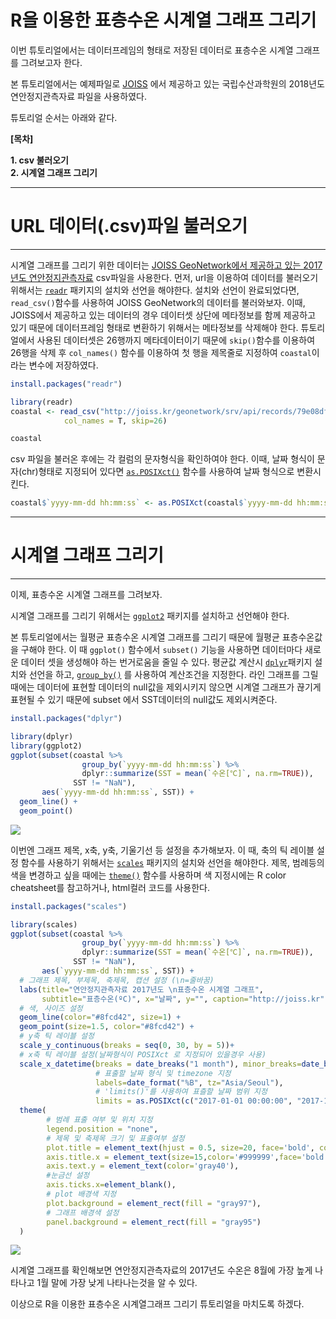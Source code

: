# R을 이용한 표층수온 시계열 그래프 그리기

<!-- 첫 h1이 씨랩 글제목이 됩니다. 블럭 아닌 구간에서 샵(#) 하나 = 헤딩1(h1) -->

이번 튜토리얼에서는 데이터프레임의 형태로 저장된 데이터로 표층수온 시계열 그래프를 그려보고자 한다.

본 튜토리얼에서는 예제파일로 [JOISS](http://joiss.kr) 에서 제공하고 있는 국립수산과학원의 2018년도 연안정지관측자료 파일을 사용하였다.

튜토리얼 순서는 아래와 같다.

__[목차]__

__1. csv 불러오기__<br/>
__2. 시계열 그래프 그리기__<br/>

------------------------------------------------------------------------

#  URL 데이터(.csv)파일 불러오기

------------------------------------------------------------------------  

시계열 그래프를 그리기 위한 데이터는 [JOISS GeoNetwork에서 제공하고 있는 2017년도 연안정지관측자료](http://joiss.kr/geonetwork/srv/eng/catalog.search#/metadata/79e08dfc-527e-475a-9915-c51a4d965181) csv파일을 사용한다. 먼저, url을 이용하여 데이터를 불러오기 위해서는 [`readr`](https://www.rdocumentation.org/packages/readr/versions/1.3.1)
패키지의 설치와 선언을 해야한다. 설치와 선언이 완료되었다면, `read_csv()`함수를 사용하여 JOISS GeoNetwork의 데이터를 불러와보자. 이때, JOISS에서 제공하고 있는 데이터의 경우 데이터셋 상단에 메타정보를 함께 제공하고 있기 때문에 데이터프레임 형태로 변환하기 위해서는 메타정보를 삭제해야 한다. 튜토리얼에서 사용된 데이터셋은 26행까지 메타데이터이기 때문에 `skip()`함수를 이용하여 26행을 삭제 후 `col_names()` 함수를 이용하여 첫 행을 제목줄로 지정하여 `coastal`이라는 변수에 저장하였다.

``` r
install.packages("readr")
```

``` r
library(readr)
coastal <- read_csv("http://joiss.kr/geonetwork/srv/api/records/79e08dfc-527e-475a-9915-c51a4d965181/attachments/JOISS_Coastal_Oceanographic_Observation_2017_profile_meteorological_unknown.csv", 
            col_names = T, skip=26)
```

``` r
coastal
```

csv 파일을 불러온 후에는 각 컬럼의 문자형식을 확인하여야 한다. 이때, 날짜 형식이 문자(chr)형태로 지정되어 있다면 [`as.POSIXct()`](https://www.rdocumentation.org/packages/dwtools/versions/0.8.3.9/topics/as.POSIXct) 함수를 사용하여 날짜 형식으로 변환시킨다.

``` r
coastal$`yyyy-mm-dd hh:mm:ss` <- as.POSIXct(coastal$`yyyy-mm-dd hh:mm:ss`, format="%Y-%m-%d")
```

------------------------------------------------------------------------

#  시계열 그래프 그리기

------------------------------------------------------------------------  

이제, 표층수온 시계열 그래프를 그려보자. 

시계열 그래프를 그리기 위해서는 [`ggplot2`](https://www.rdocumentation.org/packages/ggplot2/versions/3.3.0) 패키지를 설치하고 선언해야 한다. 

본 튜토리얼에서는 월평균 표층수온 시계열 그래프를 그리기 때문에 월평균 표층수온값을 구해야 한다. 이 때 `ggplot()` 함수에서 `subset()` 기능을 사용하면 데이터마다 새로운 데이터 셋을 생성해야 하는 번거로움을 줄일 수 있다. 평균값 계산시 [`dplyr`](https://www.rdocumentation.org/packages/dbplyr/versions/1.4.2)패키지 설치와 선언을 하고, [`group_by()`](https://www.rdocumentation.org/packages/dplyr/versions/0.7.8/topics/group_by) 를 사용하여 계산조건을 지정한다. 라인 그래프를 그릴때에는 데이터에 표현할 데이터의 null값을 제외시키지 않으면 시계열 그래프가 끊기게 표현될 수 있기 때문에 subset 에서 SST데이터의 null값도 제외시켜준다.

``` r
install.packages("dplyr")
```

``` r
library(dplyr)
library(ggplot2)
ggplot(subset(coastal %>% 
                group_by(`yyyy-mm-dd hh:mm:ss`) %>% 
                dplyr::summarize(SST = mean(`수온[℃]`, na.rm=TRUE)),
              SST != "NaN"), 
       aes(`yyyy-mm-dd hh:mm:ss`, SST)) +
  geom_line() +
  geom_point()
```

![](images/timeseries1.jpg)

이번엔 그래프 제목, x축, y축, 기울기선 등 설정을 추가해보자. 이 때, 축의 틱 레이블 설정 함수를 사용하기 위해서는
[`scales`](https://www.rdocumentation.org/packages/scales/versions/0.4.1) 패키지의 설치와 선언을 해야한다. 제목, 범례등의 색을 변경하고 싶을 때에는
[`theme()`](https://www.rdocumentation.org/packages/ggplot2/versions/2.0.0/topics/theme) 함수를 사용하며 색 지정시에는 R color cheatsheet를 참고하거나, html컬러 코드를 사용한다.

``` r
install.packages("scales")
```

``` r
library(scales)
ggplot(subset(coastal %>% 
                group_by(`yyyy-mm-dd hh:mm:ss`) %>% 
                dplyr::summarize(SST = mean(`수온[℃]`, na.rm=TRUE)),
              SST != "NaN"),
       aes(`yyyy-mm-dd hh:mm:ss`, SST)) +
  # 그래프 제목, 부제목, 축제목, 캡션 설정 (\n=줄바꿈)
  labs(title="연안정지관측자료 2017년도 \n표층수온 시계열 그래프", 
       subtitle="표층수온(ºC)", x="날짜", y="", caption="http://joiss.kr") +
  # 색, 사이즈 설정
  geom_line(color="#8fcd42", size=1) +
  geom_point(size=1.5, color="#8fcd42") +
  # y축 틱 레이블 설정
  scale_y_continuous(breaks = seq(0, 30, by = 5))+
  # x축 틱 레이블 설정(날짜형식이 POSIXct 로 지정되어 있을경우 사용)
  scale_x_datetime(breaks = date_breaks("1 month"), minor_breaks=date_breaks("1 month"), 
                   # 표출할 날짜 형식 및 timezone 지정
                   labels=date_format("%B", tz="Asia/Seoul"), 
                   # 'limits()'를 사용하여 표츨할 날짜 범위 지정
                   limits = as.POSIXct(c("2017-01-01 00:00:00", "2017-12-31 11:59:59")))+
  theme(
        # 범례 표출 여부 및 위치 지정
        legend.position = "none", 
        # 제목 및 축제목 크기 및 표출여부 설정
        plot.title = element_text(hjust = 0.5, size=20, face='bold', color="#018dc5"),
        axis.title.x = element_text(size=15,color='#999999',face='bold' ),
        axis.text.y = element_text(color='gray40'),
        #눈금선 설정
        axis.ticks.x=element_blank(),
        # plot 배경색 지정
        plot.background = element_rect(fill = "gray97"),
        # 그래프 배경색 설정
        panel.background = element_rect(fill = "gray95")
  )
```

![](images/timeseries2.jpg)

시계열 그래프를 확인해보면 연안정지관측자료의 2017년도 수온은 8월에 가장 높게 나타나고 1월 말에 가장 낮게 나타나는것을 알 수 있다.

이상으로 R을 이용한 표층수온 시계열그래프 그리기 튜토리얼을 마치도록 하겠다.

